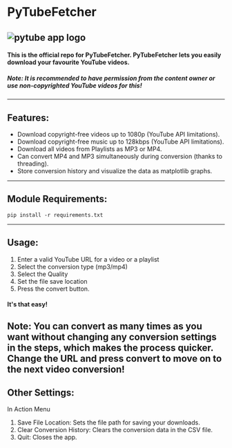 # PyTubeFetcher
![pytube app logo](https://github.com/para-casual/pytube-gui/assets/75636044/c94fd05e-cc16-4cbb-80b7-9496b5da3d86)
---
#### This is the official repo for PyTubeFetcher. PyTubeFetcher lets you easily download your favourite YouTube videos.

##### Note: It is recommended to have permission from the content owner or use non-copyrighted YouTube videos for this!
---
## Features:
- Download copyright-free videos up to 1080p (YouTube API limitations).
- Download copyright-free music up to 128kbps (YouTube API limitations).
- Download all videos from Playlists as MP3 or MP4.
- Can convert MP4 and MP3 simultaneously during conversion (thanks to threading).
- Store conversion history and visualize the data as matplotlib graphs.
---
## Module Requirements:
```
pip install -r requirements.txt
```
---
## Usage:
1. Enter a valid YouTube URL for a video or a playlist
2. Select the conversion type (mp3/mp4)
3. Select the Quality
4. Set the file save location
5. Press the convert button.
#### It's that easy!

Note: You can convert as many times as you want without changing any conversion settings in the steps, which makes the process quicker. Change the URL and press convert to move on to the next video conversion!
---
## Other Settings:
In Action Menu
1. Save File Location: Sets the file path for saving your downloads.
2. Clear Conversion History: Clears the conversion data in the CSV file.
3. Quit: Closes the app.

